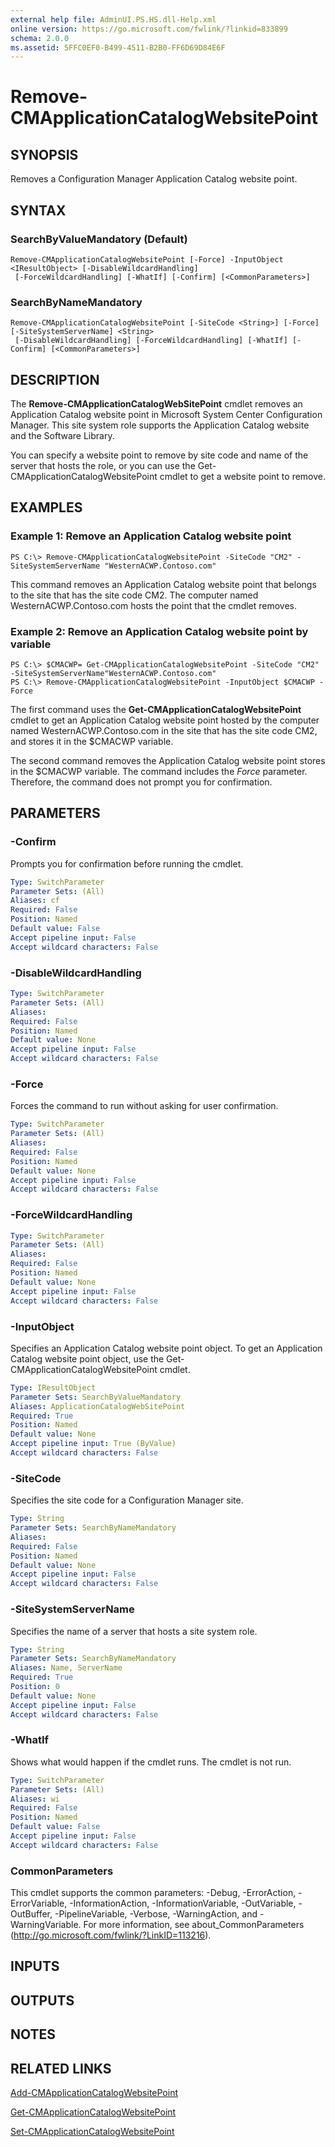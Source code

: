 ```yaml
---
external help file: AdminUI.PS.HS.dll-Help.xml
online version: https://go.microsoft.com/fwlink/?linkid=833899
schema: 2.0.0
ms.assetid: 5FFC0EF0-B499-4511-B2B0-FF6D69D84E6F
---
```


# Remove-CMApplicationCatalogWebsitePoint

## SYNOPSIS
Removes a Configuration Manager Application Catalog website point.

## SYNTAX

### SearchByValueMandatory (Default)
```
Remove-CMApplicationCatalogWebsitePoint [-Force] -InputObject <IResultObject> [-DisableWildcardHandling]
 [-ForceWildcardHandling] [-WhatIf] [-Confirm] [<CommonParameters>]
```

### SearchByNameMandatory
```
Remove-CMApplicationCatalogWebsitePoint [-SiteCode <String>] [-Force] [-SiteSystemServerName] <String>
 [-DisableWildcardHandling] [-ForceWildcardHandling] [-WhatIf] [-Confirm] [<CommonParameters>]
```

## DESCRIPTION
The **Remove-CMApplicationCatalogWebSitePoint** cmdlet removes an Application Catalog website point in Microsoft System Center Configuration Manager.
This site system role supports the Application Catalog website and the Software Library.

You can specify a website point to remove by site code and name of the server that hosts the role, or you can use the Get-CMApplicationCatalogWebsitePoint cmdlet to get a website point to remove.

## EXAMPLES

### Example 1: Remove an Application Catalog website point
```
PS C:\> Remove-CMApplicationCatalogWebsitePoint -SiteCode "CM2" -SiteSystemServerName "WesternACWP.Contoso.com"
```

This command removes an Application Catalog website point that belongs to the site that has the site code CM2.
The computer named WesternACWP.Contoso.com hosts the point that the cmdlet removes.

### Example 2: Remove an Application Catalog website point by variable
```
PS C:\> $CMACWP= Get-CMApplicationCatalogWebsitePoint -SiteCode "CM2" -SiteSystemServerName"WesternACWP.Contoso.com" 
PS C:\> Remove-CMApplicationCatalogWebsitePoint -InputObject $CMACWP -Force
```

The first command uses the **Get-CMApplicationCatalogWebsitePoint** cmdlet to get an Application Catalog website point hosted by the computer named WesternACWP.Contoso.com in the site that has the site code CM2, and stores it in the $CMACWP variable.

The second command removes the Application Catalog website point stores in the $CMACWP variable.
The command includes the *Force* parameter.
Therefore, the command does not prompt you for confirmation.

## PARAMETERS

### -Confirm
Prompts you for confirmation before running the cmdlet.

```yaml
Type: SwitchParameter
Parameter Sets: (All)
Aliases: cf
Required: False
Position: Named
Default value: False
Accept pipeline input: False
Accept wildcard characters: False
```

### -DisableWildcardHandling


```yaml
Type: SwitchParameter
Parameter Sets: (All)
Aliases: 
Required: False
Position: Named
Default value: None
Accept pipeline input: False
Accept wildcard characters: False
```

### -Force
Forces the command to run without asking for user confirmation.

```yaml
Type: SwitchParameter
Parameter Sets: (All)
Aliases: 
Required: False
Position: Named
Default value: None
Accept pipeline input: False
Accept wildcard characters: False
```

### -ForceWildcardHandling


```yaml
Type: SwitchParameter
Parameter Sets: (All)
Aliases: 
Required: False
Position: Named
Default value: None
Accept pipeline input: False
Accept wildcard characters: False
```

### -InputObject
Specifies an Application Catalog website point object.
To get an Application Catalog website point object, use the Get-CMApplicationCatalogWebsitePoint cmdlet.

```yaml
Type: IResultObject
Parameter Sets: SearchByValueMandatory
Aliases: ApplicationCatalogWebSitePoint
Required: True
Position: Named
Default value: None
Accept pipeline input: True (ByValue)
Accept wildcard characters: False
```

### -SiteCode
Specifies the site code for a Configuration Manager site.

```yaml
Type: String
Parameter Sets: SearchByNameMandatory
Aliases: 
Required: False
Position: Named
Default value: None
Accept pipeline input: False
Accept wildcard characters: False
```

### -SiteSystemServerName
Specifies the name of a server that hosts a site system role.

```yaml
Type: String
Parameter Sets: SearchByNameMandatory
Aliases: Name, ServerName
Required: True
Position: 0
Default value: None
Accept pipeline input: False
Accept wildcard characters: False
```

### -WhatIf
Shows what would happen if the cmdlet runs.
The cmdlet is not run.

```yaml
Type: SwitchParameter
Parameter Sets: (All)
Aliases: wi
Required: False
Position: Named
Default value: False
Accept pipeline input: False
Accept wildcard characters: False
```

### CommonParameters
This cmdlet supports the common parameters: -Debug, -ErrorAction, -ErrorVariable, -InformationAction, -InformationVariable, -OutVariable, -OutBuffer, -PipelineVariable, -Verbose, -WarningAction, and -WarningVariable. For more information, see about_CommonParameters (http://go.microsoft.com/fwlink/?LinkID=113216).

## INPUTS

## OUTPUTS

## NOTES

## RELATED LINKS

[Add-CMApplicationCatalogWebsitePoint](./Add-CMApplicationCatalogWebsitePoint.md)

[Get-CMApplicationCatalogWebsitePoint](./Get-CMApplicationCatalogWebsitePoint.md)

[Set-CMApplicationCatalogWebsitePoint](./Set-CMApplicationCatalogWebsitePoint.md)


